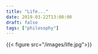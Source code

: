 ```yaml
---
title: "Life..."
date: 2019-03-22T13:00:00
draft: false
tags: ["philosophy"]
---
```


{{< figure src="/images/life.jpg">}}